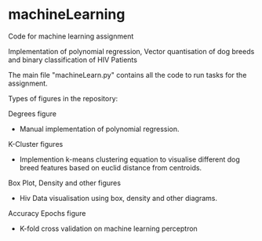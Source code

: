 # machineLearning
Code for machine learning assignment

Implementation of polynomial regression, Vector quantisation of dog breeds and binary classification of HIV Patients

The main file "machineLearn.py" contains all the code to run tasks for the assignment.


Types of figures in the repository:

Degrees figure
- Manual implementation of polynomial regression. 

K-Cluster figures
- Implemention k-means clustering equation to visualise different dog breed features based on euclid distance from centroids.

Box Plot, Density and other figures
- Hiv Data visualisation using box, density and other diagrams. 

Accuracy Epochs figure
- K-fold cross validation on machine learning perceptron



